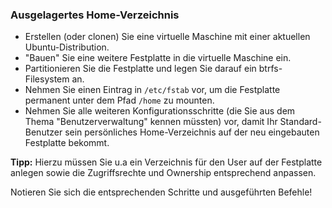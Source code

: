 ### Ausgelagertes Home-Verzeichnis

+ Erstellen (oder clonen) Sie eine virtuelle Maschine mit einer aktuellen Ubuntu-Distribution.
+ "Bauen" Sie eine weitere Festplatte in die virtuelle Maschine ein.
+ Partitionieren Sie die Festplatte und legen Sie darauf ein btrfs-Filesystem an.
+ Nehmen Sie einen Eintrag in `/etc/fstab` vor, um die Festplatte permanent unter dem Pfad `/home` zu mounten.
+ Nehmen Sie alle weiteren Konfigurationsschritte (die Sie aus dem Thema "Benutzerverwaltung" kennen müssten) vor, damit Ihr Standard-Benutzer sein persönliches Home-Verzeichnis auf der neu eingebauten Festplatte bekommt.

__Tipp:__ Hierzu müssen Sie u.a ein Verzeichnis für den User auf der Festplatte anlegen sowie die Zugriffsrechte und Ownership entsprechend anpassen.

Notieren Sie sich die entsprechenden Schritte und ausgeführten Befehle!